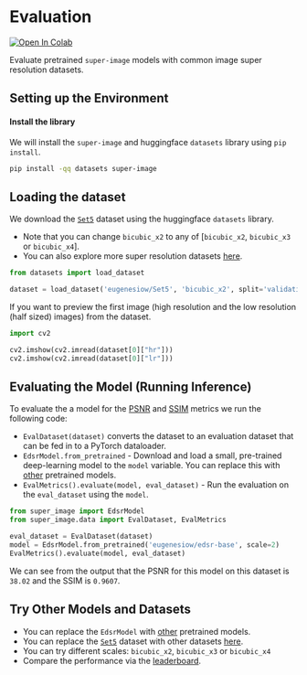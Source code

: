 # Evaluation
[![Open In Colab](https://colab.research.google.com/assets/colab-badge.svg)](https://colab.research.google.com/github/eugenesiow/super-image-notebooks/blob/master/notebooks/Evaluate_Pretrained_super_image_Models.ipynb "Open in Colab")

Evaluate pretrained `super-image` models with common image super resolution datasets.

## Setting up the Environment

#### Install the library

We will install the `super-image` and huggingface `datasets` library using `pip install`.

```bash
pip install -qq datasets super-image
```

## Loading the dataset
We download the [`Set5`](https://huggingface.co/datasets/eugenesiow/Set5) dataset using the huggingface `datasets` library. 

- Note that you can change `bicubic_x2` to any of [`bicubic_x2`, `bicubic_x3` or `bicubic_x4`].
- You can also explore more super resolution datasets [here](https://huggingface.co/datasets?filter=task_ids:other-other-image-super-resolution).

```python
from datasets import load_dataset

dataset = load_dataset('eugenesiow/Set5', 'bicubic_x2', split='validation')
```

If you want to preview the first image (high resolution and the low resolution (half sized) images) from the dataset.

```python
import cv2

cv2.imshow(cv2.imread(dataset[0]["hr"]))
cv2.imshow(cv2.imread(dataset[0]["lr"]))
```

## Evaluating the Model (Running Inference)

To evaluate the a model for the [PSNR](https://en.wikipedia.org/wiki/Peak_signal-to-noise_ratio#Quality_estimation_with_PSNR) and [SSIM](https://en.wikipedia.org/wiki/Structural_similarity#Algorithm) metrics we run the following code:

* `EvalDataset(dataset)` converts the dataset to an evaluation dataset that can be fed in to a PyTorch dataloader.
* `EdsrModel.from_pretrained` - Download and load a small, pre-trained deep-learning model to the `model` variable. You can replace this with [other](https://huggingface.co/models?filter=super-image) pretrained models.
* `EvalMetrics().evaluate(model, eval_dataset)` - Run the evaluation on the `eval_dataset` using the `model`.

```python
from super_image import EdsrModel
from super_image.data import EvalDataset, EvalMetrics

eval_dataset = EvalDataset(dataset)
model = EdsrModel.from_pretrained('eugenesiow/edsr-base', scale=2)
EvalMetrics().evaluate(model, eval_dataset)
```

We can see from the output that the PSNR for this model on this dataset is `38.02` and the SSIM is `0.9607`.

## Try Other Models and Datasets

- You can replace the `EdsrModel` with [other](https://huggingface.co/models?filter=super-image) pretrained models.
- You can replace the [`Set5`](https://huggingface.co/datasets/eugenesiow/Set5) dataset with other datasets [here](https://huggingface.co/datasets?filter=task_ids:other-other-image-super-resolution).
- You can try different scales: `bicubic_x2`, `bicubic_x3` or `bicubic_x4`
- Compare the performance via the [leaderboard](https://github.com/eugenesiow/super-image#scale-x2).